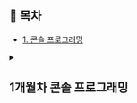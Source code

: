 ## 📌 목차  
- [1. 콘솔 프로그래밍](#console)  

<details>
  <summary><h2 id="console"><b>1개월차 콘솔 프로그래밍</b></h2></summary>

   ## ⍩⃝팩맨 제작
   <p align="center">
     <img src="https://github.com/user-attachments/assets/65fe3afc-3162-4688-9570-559e36f6bad6" width="400px">
   </p>

  > <details>
  >   <summary><h3>🛠 주요 작업</h3></summary>
  >   
  > >   <details>
  > >    <summary>MemoryPool 제작</summary>
  > >    - 템플릿으로 생성, 삭제가 빈번한 객체들에게 사용할 수 있도록 제작  
  > >    - 메모리를 잡아두고, 부족할 때마다 공간을 2배로 확장  
  > >    - `Placement new` 활용하여 미리 확보된 공간에 객체 생성  
  > >    <p align="center">
  > >      <img src="https://github.com/user-attachments/assets/b4c17d18-e3ea-408f-b2c1-5875a0de8e5b" width="400px">
  > >      <img src="https://github.com/user-attachments/assets/ab0455ef-a5ba-4d79-a2a3-702876eac62f" width="400px">
  > >    </p>
  > >  </details>
  >   
  > >  <details>
  > >    <summary>BT 활용 AI 제작</summary>
  > >    - Node들의 조건 체크로 실행 노드 결정  
  > >    - 적의 방향을 확률적으로 전환하며 AI 구현  
  > >    - 플레이어가 근처에 있으면 방향 전환  
  > >    - 아이템을 먹었다면, 플레이어와 먼 곳으로 도망  
  > >    <p align="center">
  > >      <img src="https://github.com/user-attachments/assets/ef07f652-d1d7-4e03-abb7-a7f43337a2b1" width="400px">
  > >      <img src="https://github.com/user-attachments/assets/b99a6a93-8769-4b4d-b825-8dd0f989d3da" width="400px">
  > >    </p>
  > >  </details>
  >   
  > >  <details>
  > >    <summary>함수 포인터를 활용한 인풋 매니저, 코루틴 제작</summary>
  > >    - 키와 함수, 객체 타입을 바인딩 후 엔진 내 변수에 등록  
  > >    - 매 프레임 키 상태를 체크하여 적절한 함수 실행  
  > >    - 실행할 함수와 객체 타입, 시간과 반복 여부를 받아 타이머 매니저에 등록  
  > >    - 타이머 매니저는 MemoryPool 사용  
  > >    <p align="center">
  > >      <img src="https://github.com/user-attachments/assets/156f7453-0390-43fe-97ce-be2a2e8f8967" width="400px">
  > >      <img src="https://github.com/user-attachments/assets/305459d0-3af2-492a-aa8b-a2d533297ca9" width="400px">
  > >      <img src="https://github.com/user-attachments/assets/a470f9b9-97fa-46b2-ac4c-ed134c63382d" width="800px">
  > >    </p>
  > >  </details>
  >   
  > </details>
  > 
  > <details>
  >   <summary><h3>🚨 이슈/해결</h3></summary>
  >   
  > >  <details>
  > >    <summary>적 AI가 같은 자리에서 계속 움직이는 현상</summary>
  > >    - 매 프레임 랜덤 방향 결정으로 인해 발생  
  > >    - 한 칸마다 방향을 결정하거나 갈림길에서 방향 결정하여 해결  
  > >  </details>
  >   
  > >  <details>
  > >    <summary>플레이어를 쫓거나 도망칠 때 프레임 드랍 발생</summary>
  > >    - 매 프레임 A* 사용으로 과부하 발생  
  > >    - 특정 범위 내에서 방향을 정하고 탐색하는 방식으로 해결  
  > >  </details>
  >   
  > >  <details>
  > >    <summary>Placement new 사용 시 컴파일 오류 발생</summary>
  > >    - new를 memory leak 확인을 위해 매크로로 변경하여 발생  
  > >    - 매크로에서 사용하는 이름을 전부 변경하여 해결  
  > >  </details>
  >   
  > >  <details>
  > >    <summary>Scene 전환 시에도 플레이어가 입력을 받는 문제</summary>
  > >    - 함수 포인터 실행 시 active 여부 검사 누락  
  > >    - 객체별 active 상태를 체크하는 bool 변수를 추가하여 해결  
  > >  </details>
  >   
  > >  <details>
  > >    <summary>Switch 문 중간에 객체 정의 시 에러</summary>
  > >    - switch 문에서 중괄호 없이 case를 사용할 경우 발생  
  > >    - 객체 정의를 하는 case는 중괄호로 감싸 해결  
  > >  </details>
  >   
  > </details>

</details>
